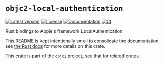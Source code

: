 # `objc2-local-authentication`

[![Latest version](https://badgen.net/crates/v/objc2-local-authentication)](https://crates.io/crates/objc2-local-authentication)
[![License](https://badgen.net/badge/license/MIT/blue)](../LICENSE.txt)
[![Documentation](https://docs.rs/objc2-local-authentication/badge.svg)](https://docs.rs/objc2-local-authentication/)
[![CI](https://github.com/madsmtm/objc2/actions/workflows/ci.yml/badge.svg)](https://github.com/madsmtm/objc2/actions/workflows/ci.yml)

Rust bindings to Apple's framework LocalAuthentication.

This README is kept intentionally small to consolidate the documentation, see
[the Rust docs](https://docs.rs/objc2-local-authentication/) for more details on this crate.

This crate is part of the [`objc2` project](https://github.com/madsmtm/objc2),
see that for related crates.
